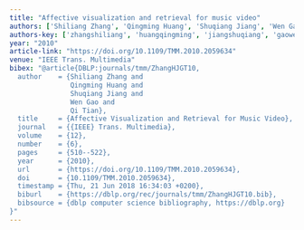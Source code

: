 ```yaml
---
title: "Affective visualization and retrieval for music video"
authors: ['Shiliang Zhang', 'Qingming Huang', 'Shuqiang Jiang', 'Wen Gao 0001', 'Qi Tian 0001']
authors-key: ['zhangshiliang', 'huangqingming', 'jiangshuqiang', 'gaowen', 'tianqi']
year: "2010"
article-link: "https://doi.org/10.1109/TMM.2010.2059634"
venue: "IEEE Trans. Multimedia"
bibex: "@article{DBLP:journals/tmm/ZhangHJGT10,
  author    = {Shiliang Zhang and
               Qingming Huang and
               Shuqiang Jiang and
               Wen Gao and
               Qi Tian},
  title     = {Affective Visualization and Retrieval for Music Video},
  journal   = {{IEEE} Trans. Multimedia},
  volume    = {12},
  number    = {6},
  pages     = {510--522},
  year      = {2010},
  url       = {https://doi.org/10.1109/TMM.2010.2059634},
  doi       = {10.1109/TMM.2010.2059634},
  timestamp = {Thu, 21 Jun 2018 16:34:03 +0200},
  biburl    = {https://dblp.org/rec/journals/tmm/ZhangHJGT10.bib},
  bibsource = {dblp computer science bibliography, https://dblp.org}
}"
---
```

